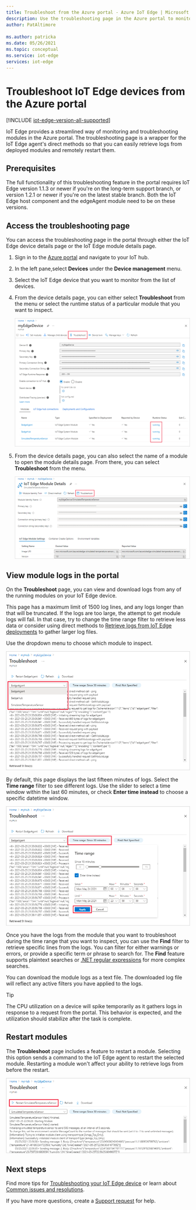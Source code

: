 ```yaml
---
title: Troubleshoot from the Azure portal - Azure IoT Edge | Microsoft Docs 
description: Use the troubleshooting page in the Azure portal to monitor IoT Edge devices and modules
author: PatAltimore

ms.author: patricka
ms.date: 05/26/2021
ms.topic: conceptual
ms.service: iot-edge
services: iot-edge
---
```


# Troubleshoot IoT Edge devices from the Azure portal

[!INCLUDE [iot-edge-version-all-supported](../../includes/iot-edge-version-all-supported.md)]

IoT Edge provides a streamlined way of monitoring and troubleshooting modules in the Azure portal. The troubleshooting page is a wrapper for the IoT Edge agent's direct methods so that you can easily retrieve logs from deployed modules and remotely restart them.

## Prerequisites

The full functionality of this troubleshooting feature in the portal requires IoT Edge version 1.1.3 or newer if you're on the long-term support branch, or version 1.2.1 or newer if you're on the latest stable branch. Both the IoT Edge host component and the edgeAgent module need to be on these versions.

## Access the troubleshooting page

You can access the troubleshooting page in the portal through either the IoT Edge device details page or the IoT Edge module details page.

1. Sign in to the [Azure portal](https://portal.azure.com) and navigate to your IoT hub.

1. In the left pane,select **Devices** under the **Device management** menu.

1. Select the IoT Edge device that you want to monitor from the list of devices.

1. From the device details page, you can either select **Troubleshoot** from the menu or select the runtime status of a particular module that you want to inspect.

   ![From the device details page select troubleshoot or a module runtime status](./media/troubleshoot-in-portal/troubleshoot-from-device-details.png)

1. From the device details page, you can also select the name of a module to open the module details page. From there, you can select **Troubleshoot** from the menu.

   ![From the module details page select troubleshoot](./media/troubleshoot-in-portal/troubleshoot-from-module-details.png)

## View module logs in the portal

On the **Troubleshoot** page, you can view and download logs from any of the running modules on your IoT Edge device.

This page has a maximum limit of 1500 log lines, and any logs longer than that will be truncated. If the logs are too large, the attempt to get module logs will fail. In that case, try to change the time range filter to retrieve less data or consider using direct methods to [Retrieve logs from IoT Edge deployments](how-to-retrieve-iot-edge-logs.md) to gather larger log files.

Use the dropdown menu to choose which module to inspect.

![Choose modules from the dropdown menu](./media/troubleshoot-in-portal/select-module.png)

By default, this page displays the last fifteen minutes of logs. Select the **Time range** filter to see different logs. Use the slider to select a time window within the last 60 minutes, or check **Enter time instead** to choose a specific datetime window.

![Select time range](./media/troubleshoot-in-portal/select-time-range.png)

Once you have the logs from the module that you want to troubleshoot during the time range that you want to inspect, you can use the **Find** filter to retrieve specific lines from the logs. You can filter for either warnings or errors, or provide a specific term or phrase to search for. The **Find** feature supports plaintext searches or [.NET regular expressions](/dotnet/standard/base-types/regular-expression-language-quick-reference) for more complex searches.

You can download the module logs as a text file. The downloaded log file will reflect any active filters you have applied to the logs.

>[!TIP]
>The CPU utilization on a device will spike temporarily as it gathers logs in response to a request from the portal. This behavior is expected, and the utilization should stabilize after the task is complete.

## Restart modules

The **Troubleshoot** page includes a feature to restart a module. Selecting this option sends a command to the IoT Edge agent to restart the selected module. Restarting a module won't affect your ability to retrieve logs from before the restart.

![Restart a module from the troubleshoot page](./media/troubleshoot-in-portal/restart-module.png)

## Next steps

Find more tips for [Troubleshooting your IoT Edge device](troubleshoot.md) or learn about [Common issues and resolutions](troubleshoot-common-errors.md). 

If you have more questions, create a [Support request](https://portal.azure.com/#create/Microsoft.Support) for help.
